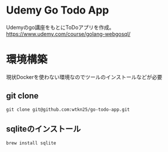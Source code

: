 # Udemy Go Todo App

Udemyのgo講座をもとにToDoアプリを作成。
https://www.udemy.com/course/golang-webgosql/

# 環境構築
現状Dockerを使わない環境なのでツールのインストールなどが必要

## git clone
```
git clone git@github.com:wtkn25/go-todo-app.git
```

## sqliteのインストール
```
brew install sqlite
```